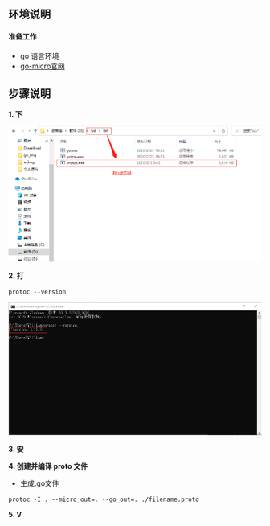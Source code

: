 ## **环境说明**

#### 准备工作

- go 语言环境
- [go-micro官网](https://github.com/micro/go-micro)

## **步骤说明**

**1. 下**

![目录结构](../../img/go_img/ms11.png)

**2. 打**

```@cmd
protoc --version
```

![查看安装结果](../../img/go_img/ms12.png)

**3. 安**


**4. 创建并编译 proto 文件**

- 生成.go文件

```@cmd
protoc -I . --micro_out=. --go_out=. ./filename.proto
```

**5. V**

